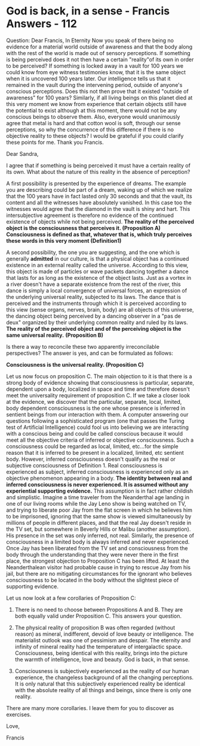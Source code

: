 # God is back, in a sense - Francis Answers - 112

Question: Dear Francis, In Eternity Now you speak of there being no evidence for a material world outside of awareness and that the body along with the rest of the world is made out of sensory perceptions. If something is being perceived does it not then have a certain &quot;reality&quot;of its own in order to be perceived? If something is locked away in a vault for 100 years we could know from eye witness testimonies know, that it is the same object when it is uncovered 100 years later. Our intelligence tells us that it remained in the vault during the intervening period, outside of anyone's conscious perceptions. Does this not then prove that it existed &quot;outside of awareness&quot; for 100 years? Similarly, if all living beings on this planet died at this very moment we know from experience that certain objects still have the potential to exist although at this moment, there would not be any conscious beings to observe them. Also, everyone would unanimously agree that metal is hard and that cotton wool is soft, through our sense perceptions, so why the concurrence of this difference if there is no objective reality to these objects? I would be grateful if you could clarify these points for me. Thank you Francis.

Dear Sandra,

I agree that if something is being perceived it must have a certain reality of its own. What about the nature of this reality in the absence of perception?

A first possibility is presented by the experience of dreams. The example you are describing could be part of a dream, waking up of which we realize that the 100 years have in fact lasted only 30 seconds and that the vault, its content and all the witnesses have absolutely vanished. In this case too the witnesses would agree that the diamond in the vault is shiny and hart. This intersubjective agreement is therefore no evidence of the continued existence of objects while not being perceived. **The reality of the perceived object is the consciousness that perceives it. (Proposition A) Consciousness is defined as that, whatever that is, which truly perceives these words in this very moment (Definition1)**

A second possibility, the one you are suggesting, and the one which is generally **admitted** in our culture, is that a physical object has a continued existence in an external reality called the universe. According to this view, this object is made of particles or wave packets dancing together a dance that lasts for as long as the existence of the object lasts. Just as a vortex in a river doesn't have a separate existence from the rest of the river, this dance is simply a local convergence of universal forces, an expression of the underlying universal reality, subjected to its laws. The dance that is perceived and the instruments through which it is perceived according to this view (sense organs, nerves, brain, body) are all objects of this universe, the dancing object being perceived by a dancing observer in a &quot;pas de deux&quot; organized by their underlying common reality and ruled by its laws. **The reality of the perceived object and of the perceiving object is the same universal reality.** **(Proposition B)**

Is there a way to reconcile these two apparently irreconcilable perspectives? The answer is yes, and can be formulated as follows:

**Consciousness is the universal reality. (Proposition C)**

Let us now focus on proposition C. The main objection to it is that there is a strong body of evidence showing that consciousness is particular, separate, dependent upon a body, localized in space and time and therefore doesn't meet the universality requirement of proposition C. If we take a closer look at the evidence, we discover that the particular, separate, local, limited, body dependent consciousness is the one whose presence is inferred in sentient beings from our interaction with them. A computer answering our questions following a sophisticated program (one that passes the Turing test of Artificial Intelligence) could fool us into believing we are interacting with a conscious being and could be called conscious because it would meet all the objective criteria of inferred or objective consciousness. Such a consciousness could be regarded as local, limited, etc&hellip;for the simple reason that it is inferred to be present in a localized, limited, etc sentient body. However, inferred consciousness doesn't qualify as the real or subjective consciousness of Definition 1. Real consciousness is experienced as subject, inferred consciousness is experienced only as an objective phenomenon appearing in a body. **The identity between real and inferred consciousness is never experienced. It is assumed without any experiential supporting evidence.** This assumption is in fact rather childish and simplistic. Imagine a time traveler from the Neanderthal age landing in one of our living rooms while the Jay Leno show is being watched on TV, and trying to liberate poor Jay from the flat screen in which he believes him to be imprisoned, ignoring that the same show is viewed simultaneously by millions of people in different places, and that the real Jay doesn't reside in the TV set, but somewhere in Beverly Hills or Malibu (another assumption). His presence in the set was only inferred, not real. Similarly, the presence of consciousness in a limited body is always inferred and never experienced. Once Jay has been liberated from the TV set and consciousness from the body through the understanding that they were never there in the first place, the strongest objection to Proposition C has been lifted. At least the Neanderthalean visitor had probable cause in trying to rescue Jay from his jail, but there are no mitigating circumstances for the ignorant who believes consciousness to be located in the body without the slightest piece of supporting evidence.

Let us now look at a few corollaries of Proposition C:

1. There is no need to choose between Propositions A and B. They are both equally valid under Proposition C. This answers your question.

2. The physical reality of proposition B was often regarded (without reason) as mineral, indifferent, devoid of love beauty or intelligence. The materialist outlook was one of pessimism and despair. The eternity and infinity of mineral reality had the temperature of intergalactic space. Consciousness, being identical with this reality, brings into the picture the warmth of intelligence, love and beauty. God is back, in that sense.

3. Consciousness is subjectively experienced as the reality of our human experience, the changeless background of all the changing perceptions. It is only natural that this subjectively experienced reality be identical with the absolute reality of all things and beings, since there is only one reality.

There are many more corollaries. I leave them for you to discover as exercises.

Love,

Francis




